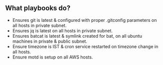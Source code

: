 ## What playbooks do?
- Ensures git is latest & configured with proper .gitconfig parameters on all hosts in private subnet.
- Ensures jq is latest on all hosts in private subnet.
- Ensures batcat is latest & symlink created for bat, on all ubuntu machines in private & public subnet.
- Ensure timezone is IST & cron service restarted on timezone change in all hosts.
- Ensure motd is setup on all AWS hosts.
